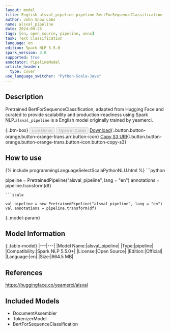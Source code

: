 ```yaml
---
layout: model
title: English alsval_pipeline pipeline BertForSequenceClassification from yeamerci
author: John Snow Labs
name: alsval_pipeline
date: 2024-09-25
tags: [en, open_source, pipeline, onnx]
task: Text Classification
language: en
edition: Spark NLP 5.5.0
spark_version: 3.0
supported: true
annotator: PipelineModel
article_header:
  type: cover
use_language_switcher: "Python-Scala-Java"
---
```


## Description

Pretrained BertForSequenceClassification, adapted from Hugging Face and curated to provide scalability and production-readiness using Spark NLP.`alsval_pipeline` is a English model originally trained by yeamerci.

{:.btn-box}
<button class="button button-orange" disabled>Live Demo</button>
<button class="button button-orange" disabled>Open in Colab</button>
[Download](https://s3.amazonaws.com/auxdata.johnsnowlabs.com/public/models/alsval_pipeline_en_5.5.0_3.0_1727268162233.zip){:.button.button-orange.button-orange-trans.arr.button-icon}
[Copy S3 URI](s3://auxdata.johnsnowlabs.com/public/models/alsval_pipeline_en_5.5.0_3.0_1727268162233.zip){:.button.button-orange.button-orange-trans.button-icon.button-copy-s3}

## How to use



<div class="tabs-box" markdown="1">
{% include programmingLanguageSelectScalaPythonNLU.html %}
```python

pipeline = PretrainedPipeline("alsval_pipeline", lang = "en")
annotations =  pipeline.transform(df)   

```
```scala

val pipeline = new PretrainedPipeline("alsval_pipeline", lang = "en")
val annotations = pipeline.transform(df)

```
</div>

{:.model-param}
## Model Information

{:.table-model}
|---|---|
|Model Name:|alsval_pipeline|
|Type:|pipeline|
|Compatibility:|Spark NLP 5.5.0+|
|License:|Open Source|
|Edition:|Official|
|Language:|en|
|Size:|664.5 MB|

## References

https://huggingface.co/yeamerci/alsval

## Included Models

- DocumentAssembler
- TokenizerModel
- BertForSequenceClassification
